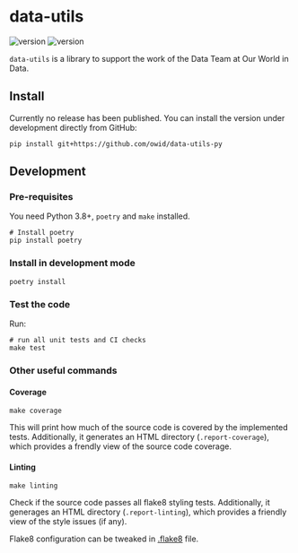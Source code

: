 # data-utils
![version](https://img.shields.io/badge/version-1.0.0-blue) ![version](https://img.shields.io/badge/python-3.8-blue.svg?&logo=python&logoColor=yellow)

`data-utils` is a library to support the work of the Data Team at Our World in Data.

## Install
Currently no release has been published. You can install the version under development directly from GitHub:
```
pip install git+https://github.com/owid/data-utils-py
```


## Development

### Pre-requisites
You need Python 3.8+, `poetry` and `make` installed. 

```
# Install poetry
pip install poetry
```

### Install in development mode

```
poetry install
```

### Test the code
Run:

```
# run all unit tests and CI checks
make test
```

### Other useful commands

#### Coverage

```
make coverage
```

This will print how much of the source code is covered by the implemented tests. Additionally, it generates an HTML
directory (`.report-coverage`), which provides a frendly view of the source code coverage.


#### Linting

```
make linting
```

Check if the source code passes all flake8 styling tests. Additionally, it generages an HTML directory
(`.report-linting`), which provides a friendly view of the style issues (if any).

Flake8 configuration can be tweaked in [.flake8](.flake8) file.